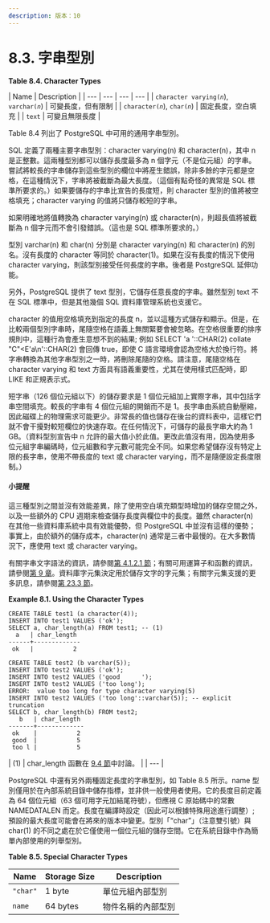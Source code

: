 ```yaml
---
description: 版本：10
---
```


# 8.3. 字串型別

**Table 8.4. Character Types**

| Name | Description |
| --- | --- | --- | --- |
| `character varying(`_`n`_\), `varchar(`_`n`_\) | 可變長度，但有限制 |
| `character(`_`n`_\), `char(`_`n`_\) | 固定長度，空白填充 |
| `text` | 可變且無限長度 |

Table 8.4 列出了 PostgreSQL 中可用的通用字串型別。

SQL 定義了兩種主要字串型別：character varying\(n\) 和 character\(n\)，其中 n 是正整數。這兩種型別都可以儲存長度最多為 n 個字元（不是位元組）的字串。嘗試將較長的字串儲存到這些型別的欄位中將産生錯誤，除非多餘的字元都是空格，在這種情況下，字串將被截斷為最大長度。（這個有點奇怪的異常是 SQL 標準所要求的。）如果要儲存的字串比宣告的長度短，則 character 型別的值將被空格填充；character varying 的值將只儲存較短的字串。

如果明確地將值轉換為 character varying\(n\) 或 character\(n\)，則超長值將被截斷為 n 個字元而不會引發錯誤。（這也是 SQL 標準所要求的。）

型別 varchar\(n\) 和 char\(n\) 分別是 character varying\(n\) 和 character\(n\) 的別名。沒有長度的 character 等同於 character\(1\)。如果在沒有長度的情況下使用 character varying，則該型別接受任何長度的字串。後者是 PostgreSQL 延伸功能。

另外，PostgreSQL 提供了 text 型別，它儲存任意長度的字串。雖然型別 text 不在 SQL 標準中，但是其他幾個 SQL 資料庫管理系統也支援它。

character 的值用空格填充到指定的長度 n，並以這種方式儲存和顯示。但是，在比較兩個型別字串時，尾隨空格在語義上無關緊要會被忽略。在空格很重要的排序規則中，這種行為會產生意想不到的結果; 例如 SELECT 'a '::CHAR\(2\) collate "C"&lt;E'a\n'::CHAR\(2\) 會回傳 true，即使 C 語言環境會認為空格大於換行符。將字串轉換為其他字串型別之一時，將刪除尾隨的空格。請注意，尾隨空格在 character varying 和 text 方面具有語義重要性，尤其在使用樣式匹配時，即 LIKE 和正規表示式。

短字串（126 個位元組以下）的儲存要求是 1 個位元組加上實際字串，其中包括字串空間填充。較長的字串有 4 個位元組的開銷而不是 1。長字串由系統自動壓縮，因此磁碟上的物理需求可能更少。非常長的值也儲存在後台的資料表中，這樣它們就不會干擾對較短欄位的快速存取。在任何情況下，可儲存的最長字串大約為 1 GB。（資料型別宣告中 n 允許的最大值小於此值。更改此值沒有用，因為使用多位元組字串編碼時，位元組數和字元數可能完全不同。如果您希望儲存沒有特定上限的長字串，使用不帶長度的 text 或 character varying，而不是隨便設定長度限制。）

#### 小提醒

這三種型別之間並沒有效能差異，除了使用空白填充類型時增加的儲存空間之外，以及一些額外的 CPU 週期來檢查儲存長度與欄位中的長度。雖然 character\(n\) 在其他一些資料庫系統中具有效能優勢，但 PostgreSQL 中並沒有這樣的優勢；事實上，由於額外的儲存成本，character\(n\) 通常是三者中最慢的。在大多數情況下，應使用 text 或 character varying。

有關字串文字語法的資訊，請參閱[第 4.1.2.1 節](../sql-syntax/4.1.-yu-fa-jie-gou.md#4-1-2-chang)；有關可用運算子和函數的資訊，請參閱[第 9 章](../functions-and-operators/)。資料庫字元集決定用於儲存文字的字元集；有關字元集支援的更多訊息，請參閱[第 23.3 節](../../server-administration/23.-yu-xi/23.3.-character-set-support.md)。

**Example 8.1. Using the Character Types**

```text
CREATE TABLE test1 (a character(4));
INSERT INTO test1 VALUES ('ok');
SELECT a, char_length(a) FROM test1; -- (1)
  a   | char_length
------+-------------
 ok   |           2

CREATE TABLE test2 (b varchar(5));
INSERT INTO test2 VALUES ('ok');
INSERT INTO test2 VALUES ('good      ');
INSERT INTO test2 VALUES ('too long');
ERROR:  value too long for type character varying(5)
INSERT INTO test2 VALUES ('too long'::varchar(5)); -- explicit truncation
SELECT b, char_length(b) FROM test2;
   b   | char_length
-------+-------------
 ok    |           2
 good  |           5
 too l |           5
```

| \(1\) | char\_length 函數在 [9.4 節](../functions-and-operators/9.4.-zi-chuan-han-shi-ji-yun-suan-zi.md)中討論。 |
| --- |


PostgreSQL 中還有另外兩種固定長度的字串型別，如 Table 8.5 所示。name 型別僅用於在內部系統目錄中儲存指標，並非供一般使用者使用。它的長度目前定義為 64 個位元組（63 個可用字元加結尾符號），但應視 C 原始碼中的常數 NAMEDATALEN 而定。長度在編譯時設定（因此可以根據特殊用途進行調整）; 預設的最大長度可能會在將來的版本中變更。型別「“char”」（注意雙引號）與 char\(1\) 的不同之處在於它僅使用一個位元組的儲存空間。它在系統目錄中作為簡單內部使用的列舉型別。

**Table 8.5. Special Character Types**

| Name | Storage Size | Description |
| --- | --- | --- |
| `"char"` | 1 byte | 單位元組內部型別 |
| `name` | 64 bytes | 物件名稱的內部型別 |


